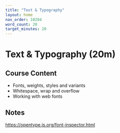 ```yaml
---
title: "Text & Typography"
layout: home
nav_order: 10204
word_count: 20
target_minutes: 20
---
```

# Text & Typography (20m)

## Course Content

- Fonts, weights, styles and variants
- Whitespace, wrap and overflow
- Working with web fonts

## Notes

https://opentype.js.org/font-inspector.html













